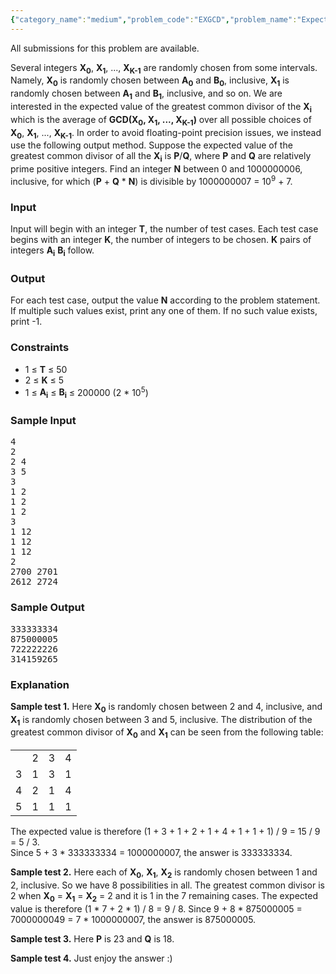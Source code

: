 ```yaml
---
{"category_name":"medium","problem_code":"EXGCD","problem_name":"Expected Greatest Common Divisor","languages_supported":{"0":"ADA","1":"ASM","2":"BASH","3":"BF","4":"C","5":"C99 strict","6":"CAML","7":"CLOJ","8":"CLPS","9":"CPP 4.3.2","10":"CPP 4.9.2","11":"CPP14","12":"CS2","13":"D","14":"ERL","15":"FORT","16":"FS","17":"GO","18":"HASK","19":"ICK","20":"ICON","21":"JAVA","22":"JS","23":"LISP clisp","24":"LISP sbcl","25":"LUA","26":"NEM","27":"NICE","28":"NODEJS","29":"PAS fpc","30":"PAS gpc","31":"PERL","32":"PERL6","33":"PHP","34":"PIKE","35":"PRLG","36":"PYTH","37":"PYTH 3.4","38":"RUBY","39":"SCALA","40":"SCM guile","41":"SCM qobi","42":"ST","43":"TCL","44":"TEXT","45":"WSPC"},"max_timelimit":3,"source_sizelimit":50000,"problem_author":"pieguy","problem_tester":"anton_lunyov","date_added":"26-11-2012","tags":{"0":"cook29","1":"easy","2":"number","3":"pieguy"},"editorial_url":"http://discuss.codechef.com/problems/EXGCD","time":{"view_start_date":1356288289,"submit_start_date":1356288289,"visible_start_date":1356288262,"end_date":1735669800},"layout":"problem"}
---
```

<span class="solution-visible-txt">All submissions for this problem are available.</span><p>Several integers <b>X<sub>0</sub></b>, <b>X<sub>1</sub></b>, ..., <b>X<sub>K-1</sub></b> are randomly chosen from some intervals.  Namely, <b>X<sub>0</sub></b> is randomly chosen between <b>A<sub>0</sub></b> and <b>B<sub>0</sub></b>, inclusive, <b>X<sub>1</sub></b> is randomly chosen between <b>A<sub>1</sub></b> and <b>B<sub>1</sub></b>, inclusive, and so on.  We are interested in the expected value of the greatest common divisor of the <b>X<sub>i</sub></b> which is the average of <b>GCD(X<sub>0</sub>, X<sub>1</sub>, ..., X<sub>K-1</sub>)</b> over all possible choices of <b>X<sub>0</sub></b>, <b>X<sub>1</sub></b>, ..., <b>X<sub>K-1</sub></b>. In order to avoid floating-point precision issues, we instead use the following output method. Suppose the expected value of the greatest common divisor of all the <b>X<sub>i</sub></b> is <b>P</b>/<b>Q</b>, where <b>P</b> and <b>Q</b> are relatively prime positive integers.  Find an integer <b>N</b> between 0 and 1000000006, inclusive, for which (<b>P</b> + <b>Q</b> * <b>N</b>) is divisible by 1000000007 = 10<sup>9</sup> + 7.</p>
<h3>Input</h3>
<p>Input will begin with an integer <b>T</b>, the number of test cases. Each test case begins with an integer <b>K</b>, the number of integers to be chosen.  <b>K</b> pairs of integers <b>A<sub>i</sub></b> <b>B<sub>i</sub></b> follow.</p>
<h3>Output</h3>
<p>For each test case, output the value <b>N</b> according to the problem statement.  If multiple such values exist, print any one of them.  If no such value exists, print -1.</p>
<h3>Constraints</h3>
<ul>
<li>1 ≤ <b>T</b> ≤ 50</li>
<li>2 ≤ <b>K</b> ≤ 5</li>
<li>1 ≤ <b>A<sub>i</sub></b> ≤ <b>B<sub>i</sub></b> ≤ 200000 (2 * 10<sup>5</sup>)</li>
</ul>
<h3>Sample Input</h3>
<pre>4
2
2 4
3 5
3
1 2
1 2
1 2
3
1 12
1 12
1 12
2
2700 2701
2612 2724
</pre><h3>Sample Output</h3>
<pre>333333334
875000005
722222226
314159265
</pre><h3>Explanation</h3>
<p><b>Sample test 1.</b> Here <b>X<sub>0</sub></b> is randomly chosen between 2 and 4, inclusive, and <b>X<sub>1</sub></b> is randomly chosen between 3 and 5, inclusive. The distribution of the greatest common divisor of <b>X<sub>0</sub></b> and <b>X<sub>1</sub></b> can be seen from the following table:</p>
<p>
<table>
<tbody>
<tr>
<td></td>
<td>2</td>
<td>3</td>
<td>4</td>
</tr>
<tr>
<td>3</td>
<td>1</td>
<td>3</td>
<td>1</td>
</tr>
<tr>
<td>4</td>
<td>2</td>
<td>1</td>
<td>4</td>
</tr>
<tr>
<td>5</td>
<td>1</td>
<td>1</td>
<td>1</td>
</tr>
</tbody>
</table>
</p>
<p>The expected value is therefore (1 + 3 + 1 + 2 + 1 + 4 + 1 + 1 + 1) / 9 = 15 / 9 = 5 / 3.<br />
Since 5 + 3 * 333333334 = 1000000007, the answer is 333333334.</p>
<p><b>Sample test 2.</b> Here each of <b>X<sub>0</sub></b>, <b>X<sub>1</sub></b>, <b>X<sub>2</sub></b> is randomly chosen between 1 and 2, inclusive. So we have 8 possibilities in all.  The greatest common divisor is 2 when <b>X<sub>0</sub></b> = <b>X<sub>1</sub></b> = <b>X<sub>2</sub></b> = 2 and it is 1 in the 7 remaining cases. The expected value is therefore (1 * 7 + 2 * 1) / 8 = 9 / 8.  Since 9 + 8 * 875000005 = 7000000049 = 7 * 1000000007, the answer is 875000005.</p>
<p><b>Sample test 3.</b> Here <b>P</b> is 23 and <b>Q</b> is 18.</p>
<p><b>Sample test 4.</b> Just enjoy the answer :)</p>
